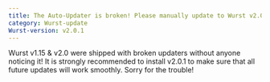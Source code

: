 ```yaml
---
title: The Auto-Updater is broken! Please manually update to Wurst v2.0.1!
category: Wurst-update
Wurst-version: v2.0.1
---
```

<p class="lead">
  Wurst v1.15 & v2.0 were shipped with broken updaters without anyone noticing it! It is strongly recommended to install v2.0.1 to make sure that all future updates will work smoothly. Sorry for the trouble!
</p>
